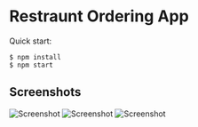# Restraunt Ordering App

Quick start:

```
$ npm install
$ npm start
````

## Screenshots
![Screenshot]( /Solo%20Projects/6.%20Restaurant%20Ordering%20App/screenshot.jpg "Screenshot")
![Screenshot]( /Solo%20Projects/6.%20Restaurant%20Ordering%20App/screenshot2.jpg "Screenshot")
![Screenshot]( /Solo%20Projects/6.%20Restaurant%20Ordering%20App/screenshot3.jpg "Screenshot")
